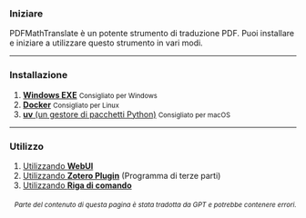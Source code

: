 ### Iniziare

PDFMathTranslate è un potente strumento di traduzione PDF. Puoi installare e iniziare a utilizzare questo strumento in vari modi.

---

### Installazione

1. [**Windows EXE**](./INSTALLATION_winexe.md) <small>Consigliato per Windows</small>
2. [**Docker**](./INSTALLATION_docker.md) <small>Consigliato per Linux</small>
3. [**uv** (un gestore di pacchetti Python)](./INSTALLATION_uv.md) <small>Consigliato per macOS</small>

---

### Utilizzo

1. [Utilizzando **WebUI**](./USAGE_webui.md)  
2. [Utilizzando **Zotero Plugin**](https://github.com/guaguastandup/zotero-pdf2zh) (Programma di terze parti)  
3. [Utilizzando **Riga di comando**](./USAGE_commandline.md)

<div align="right"> 
<h6><small>Parte del contenuto di questa pagina è stata tradotta da GPT e potrebbe contenere errori.</small></h6>